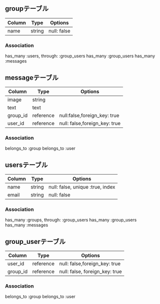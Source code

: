 ## groupテーブル

|Column|Type|Options|
|------|----|-------|
|name|string|null: false|

### Association
has_many :users, through: :group_users
has_many :group_users
has_many :messages

## messageテーブル

|Column|Type|Options|
|------|----|-------|
|image|string|
|text|text|
|group_id|reference|null:false,foreign_key: true|
|user_id|reference|null: false,foreign_key: true|

### Association

belongs_to :group
belongs_to :user

## usersテーブル

|Column|Type|Options|
|------|----|-------|
|name|string|null: false, unique :true, index|
|email|string|null: false|

### Association
has_many :groups, through: :group_users
has_many :group_users
has_many :messages

## group_userテーブル
|Column|Type|Options|
|------|----|-------|
|user_id|reference|null: false,foreign_key: true|
|group_id|reference|null: false, foreign_key: true|

### Association
belongs_to :group
belongs_to :user







